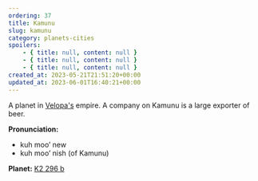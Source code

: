 ```yaml
---
ordering: 37
title: Kamunu
slug: kamunu
category: planets-cities
spoilers:
    - { title: null, content: null }
    - { title: null, content: null }
    - { title: null, content: null }
created_at: 2023-05-21T21:51:20+00:00
updated_at: 2023-06-01T16:40:21+00:00
---
```

A planet in [Velopa's](/category/planets-cities/velopa) empire. A company on Kamunu is a large exporter of beer.

**Pronunciation:**
- kuh moo’ new
- kuh moo’ nish (of Kamunu)

**Planet:**
[K2 296 b](https://en.wikipedia.org/wiki/K2-296b)